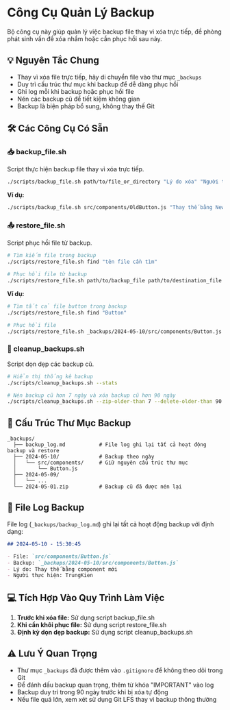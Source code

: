 # Công Cụ Quản Lý Backup

Bộ công cụ này giúp quản lý việc backup file thay vì xóa trực tiếp, đề phòng phát sinh vấn đề xóa nhầm hoặc cần phục hồi sau này.

## 💡 Nguyên Tắc Chung

- Thay vì xóa file trực tiếp, hãy di chuyển file vào thư mục `_backups`
- Duy trì cấu trúc thư mục khi backup để dễ dàng phục hồi
- Ghi log mỗi khi backup hoặc phục hồi file
- Nén các backup cũ để tiết kiệm không gian
- Backup là biện pháp bổ sung, không thay thế Git

## 🛠️ Các Công Cụ Có Sẵn

### 📥 backup_file.sh

Script thực hiện backup file thay vì xóa trực tiếp.

```bash
./scripts/backup_file.sh path/to/file_or_directory "Lý do xóa" "Người thực hiện"
```

**Ví dụ:**

```bash
./scripts/backup_file.sh src/components/OldButton.js "Thay thế bằng NewButton" "TrungKien"
```

### 📤 restore_file.sh

Script phục hồi file từ backup.

```bash
# Tìm kiếm file trong backup
./scripts/restore_file.sh find "tên file cần tìm"

# Phục hồi file từ backup
./scripts/restore_file.sh path/to/backup_file path/to/destination_file
```

**Ví dụ:**

```bash
# Tìm tất cả file button trong backup
./scripts/restore_file.sh find "Button"

# Phục hồi file
./scripts/restore_file.sh _backups/2024-05-10/src/components/Button.js src/components/Button.js
```

### 🧹 cleanup_backups.sh

Script dọn dẹp các backup cũ.

```bash
# Hiển thị thống kê backup
./scripts/cleanup_backups.sh --stats

# Nén backup cũ hơn 7 ngày và xóa backup cũ hơn 90 ngày
./scripts/cleanup_backups.sh --zip-older-than 7 --delete-older-than 90
```

## 📂 Cấu Trúc Thư Mục Backup

```
_backups/
  ├── backup_log.md           # File log ghi lại tất cả hoạt động backup và restore
  ├── 2024-05-10/             # Backup theo ngày
  │   └── src/components/     # Giữ nguyên cấu trúc thư mục
  │       └── Button.js
  ├── 2024-05-09/
  │   └── ...
  └── 2024-05-01.zip          # Backup cũ đã được nén lại
```

## 📝 File Log Backup

File log (`_backups/backup_log.md`) ghi lại tất cả hoạt động backup với định dạng:

```markdown
## 2024-05-10 - 15:30:45

- File: `src/components/Button.js`
- Backup: `_backups/2024-05-10/src/components/Button.js`
- Lý do: Thay thế bằng component mới
- Người thực hiện: TrungKien
```

## 💻 Tích Hợp Vào Quy Trình Làm Việc

1. **Trước khi xóa file:** Sử dụng script backup_file.sh
2. **Khi cần khôi phục file:** Sử dụng script restore_file.sh
3. **Định kỳ dọn dẹp backup:** Sử dụng script cleanup_backups.sh

## ⚠️ Lưu Ý Quan Trọng

- Thư mục `_backups` đã được thêm vào `.gitignore` để không theo dõi trong Git
- Để đánh dấu backup quan trọng, thêm từ khóa "IMPORTANT" vào log
- Backup duy trì trong 90 ngày trước khi bị xóa tự động
- Nếu file quá lớn, xem xét sử dụng Git LFS thay vì backup thông thường
